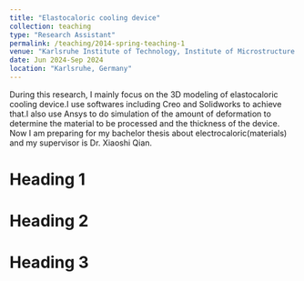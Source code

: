 ```yaml
---
title: "Elastocaloric cooling device"
collection: teaching
type: "Research Assistant"
permalink: /teaching/2014-spring-teaching-1
venue: "Karlsruhe Institute of Technology, Institute of Microstructure Technologies"
date: Jun 2024-Sep 2024
location: "Karlsruhe, Germany"
---
```


During this research, I mainly focus on the 3D modeling of elastocaloric cooling device.I use softwares including Creo and Solidworks to achieve that.I also use Ansys to do simulation of the amount of deformation to determine the material to be processed and the thickness of the device.
Now I am preparing for my bachelor thesis about electrocaloric(materials) and my supervisor is Dr. Xiaoshi Qian.

Heading 1
======

Heading 2
======

Heading 3
======
